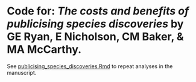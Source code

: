 # Code for: *The costs and benefits of publicising species discoveries* by GE Ryan, E Nicholson, CM Baker, & MA McCarthy.

See [publicising_species_discoveries.Rmd](publicising_species_discoveries.md) to repeat analyses in the manuscript.